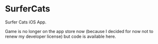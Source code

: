 SurferCats
==========

Surfer Cats iOS App.

Game is no longer on the app store now (because I decided for now not to renew my developer license) but code is available here.

